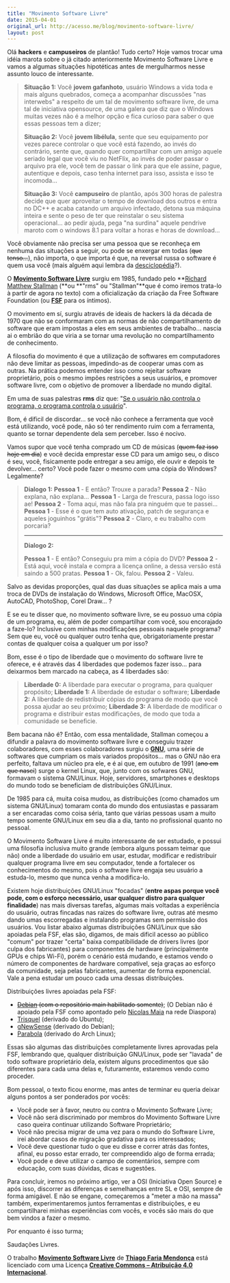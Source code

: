 ```yaml
---
title: "Movimento Software Livre"
date: 2015-04-01
original_url: http://acesso.me/blog/movimento-software-livre/
layout: post
---
```


Olá **hackers** e **campuseiros** de plantão! Tudo certo?
Hoje vamos trocar uma idéia marota sobre o já citado anteriormente Movimento Software Livre e vamos a algumas situações hipotéticas antes de mergulharmos nesse assunto louco de interessante.

> **Situação 1:** Você **jovem gafanhoto**, usuário Windows a vida toda e mais alguns quebrados, começa a acompanhar discussões "nas interwebs" a respeito de um tal de movimento software livre, de uma tal de iniciativa opensource, de uma galera que diz que o Windows muitas vezes não é a melhor opção e fica curioso para saber o que essas pessoas tem a dizer;
>
> **Situação 2:** Você **jovem libélula**, sente que seu equipamento por vezes parece controlar o que você está fazendo, ao invés do contrário, sente que, quando quer compartilhar com um amigo aquele seriado legal que você viu no NetFlix, ao invés de poder passar o arquivo pra ele, você tem de passar o link para que ele assine, pague, autentique e depois, caso tenha internet para isso, assista e isso te incomoda...
>
> **Situação 3:** Você **campuseiro** de plantão, após 300 horas de palestra decide que quer aproveitar o tempo de download dos outros e entra no DC++ e acaba catando um arquivo infectado, detona sua máquina inteira e sente o peso de ter que reinstalar o seu sistema operacional... ao pedir ajuda, pega "na surdina" aquele pendrive maroto com o windows 8.1 para voltar a horas e horas de download...

Você obviamente não precisa ser uma pessoa que se reconheça em nenhuma das situações a seguir, ou pode se enxergar em todas (~~que tenso...~~), não importa, o que importa é que, na reversal russa o software é quem usa você (mais alguém aqui lembra da [desciclopédia](https://web.archive.org/web/20170601121708/http://desciclopedia.org/wiki/Reversal_russa)?).

O [**Movimento Software Livre**](https://web.archive.org/web/20170601121708/https://pt.wikipedia.org/wiki/Movimento_software_livre) surgiu em 1985, fundado pelo **[Richard Matthew Stallman](https://web.archive.org/web/20170601121708/https://pt.wikipedia.org/wiki/Richard_Matthew_Stallman) (**ou **"rms" ou "Stallman"**que é como iremos trata-lo à partir de agora no texto) com a oficialização da criação da Free Software Foundation (ou [**FSF**](https://web.archive.org/web/20170601121708/https://fsf.org/) para os íntimos).

O movimento em sí, surgiu através de ideais de hackers lá da década de 1970 que não se conformaram com as normas de não compartilhamento de software que eram impostas a eles em seus ambientes de trabalho... nascia ai o embrião do que viria a se tornar uma revolução no compartilhamento de conhecimento.

A filosofia do movimento é que a utilização de softwares em computadores não deve limitar as pessoas, impedindo-as de cooperar umas com as outras. Na prática podemos entender isso como rejeitar software proprietário, pois o mesmo impões restrições a seus usuários, e promover software livre, com o objetivo de promover a liberdade no mundo digital.

Em uma de suas palestras **rms** diz que: "[Se o usuário não controla o programa, o programa controla o usuário](https://web.archive.org/web/20170601121708/https://www.fsf.org/blogs/rms/20140407-geneva-tedx-talk-free-software-free-society/)".

Bom, é dificil de discordar... se você não conhece a ferramenta que você está utilizando, você pode, não só ter rendimento ruim com a ferramenta, quanto se tornar dependente dela sem perceber. Isso é nocivo.

Vamos supor que você tenha comprado um CD de músicas (~~quem faz isso hoje em dia~~) e você decida emprestar esse CD para um amigo seu, o disco é seu, você, fisicamente pode entregar a seu amigo, ele ouvir e depois te devolver... certo? Você pode fazer o mesmo com uma cópia do Windows? Legalmente?
> **Dialogo 1:** **Pessoa 1** - E então? Trouxe a parada? **Pessoa 2** - Não explana, não explana... **Pessoa 1** - Larga de frescura, passa logo isso ae! **Pessoa 2** - Toma aqui, mas não fala pra ninguém que te passei... **Pessoa 1** - Esse é o que tem auto ativação, patch de segurança e aqueles joguinhos "grátis"? **Pessoa 2** - Claro, e eu trabalho com porcaria?
>
> ---
>
> **Dialogo 2:**
>
> **Pessoa 1** - E então? Conseguiu pra mim a cópia do DVD? **Pessoa 2** - Está aqui, você instala e compra a licença online, a dessa versão está saindo a 500 pratas. **Pessoa 1** - Ok, falou. **Pessoa 2** - Valeu.

Salvo as devidas proporções, qual das duas situações se aplica mais a uma troca de DVDs de instalação do Windows, Microsoft Office, MacOSX, AutoCAD, PhotoShop, Corel Draw... ?

E se eu te disser que, no movimento software livre, se eu possuo uma cópia de um programa, eu, além de poder compartilhar com você, sou encorajado a faze-lo? Inclusive com minhas modificações pessoais naquele programa? Sem que eu, você ou qualquer outro tenha que, obrigatoriamente prestar contas de qualquer coisa a qualquer um por isso?

Bom, esse é o tipo de liberdade que o movimento do software livre te oferece, e é através das 4 liberdades que podemos fazer isso... para deixarmos bem marcado na cabeça, as 4 liberdades são:

> **Liberdade 0:** A liberdade para executar o programa, para qualquer propósito; **Liberdade 1:** A liberdade de estudar o software; **Liberdade 2:** A liberdade de redistribuir cópias do programa de modo que você possa ajudar ao seu próximo; **Liberdade 3:** A liberdade de modificar o programa e distribuir estas modificações, de modo que toda a comunidade se beneficie.

Bem bacana não é? Então, com essa mentalidade, Stallman começou a difundir a palavra do movimento software livre e conseguiu trazer colaboradores, com esses colaboradores surgiu o [**GNU**](https://web.archive.org/web/20170601121708/https://www.gnu.org/), uma série de softwares que cumpriam os mais variados propósitos... mas o GNU não era perfeito, faltava um núcleo pra ele, e é ai que, em outubro de 1991 (~~ano em que nasci~~) surge o kernel Linux, que, junto com os sofwares GNU, formavam o sistema GNU/Linux.
Hoje, servidores, smartphones e desktops do mundo todo se beneficiam de distribuições GNU/Linux.

De 1985 para cá, muita coisa mudou, as distribuições (como chamados um sistema GNU/Linux) tomaram conta do mundo dos entusiastas e passaram a ser encaradas como coisa séria, tanto que várias pessoas usam a muito tempo somente GNU/Linux em seu dia a dia, tanto no profissional quanto no pessoal.

O Movimento Software Livre é muito interessante de ser estudado, e possui uma filosofia inclusiva muito grande (embora alguns possam teimar que não) onde a liberdade do usuário em usar, estudar, modificar e redistribuir qualquer programa livre em seu computador, tende a fortalecer os conhecimentos do mesmo, pois o software livre engaja seu usuário a estuda-lo, mesmo que nunca venha a modifica-lo.

Existem hoje distribuições GNU/Linux "focadas" (**entre aspas porque você pode, com o esforço necessário, usar qualquer distro para qualquer finalidade**) nas mais diversas tarefas, algumas mais voltadas a experiência do usuário, outras fincadas nas raizes do software livre, outras até mesmo dando umas escorregadas e instalando programas sem permissão dos usuários. Vou listar abaixo algumas distribuições GNU/Linux que são apoiadas pela FSF, elas são, digamos, de mais dificil acesso ao público "comum" por trazer "certa" baixa compatibilidade de drivers livres (por culpa dos fabricantes) para componentes de hardware (principalmente GPUs e chips Wi-Fi), porém o cenário está mudando, e estamos vendo o número de componentes de hardware compativel, seja graças ao esforço da comunidade, seja pelas fabricantes, aumentar de forma exponencial. Vale a pena estudar um pouco cada uma dessas distribuições.

Distribuições livres apoiadas pela FSF:

* ~~[Debian](https://web.archive.org/web/20170601121708/https://www.debian.org/) (com o repositório main habilitado somente)~~; (O Debian não é apoiado pela FSF como apontado pelo [Nicolas Maia](https://web.archive.org/web/20170601121708/https://diasporabr.com.br/people/54d640007fd5013287d0005056ba3b3d) na rede Diaspora)
* [Trisquel](https://web.archive.org/web/20170601121708/https://trisquel.info/) (derivado do Ubuntu);
* [gNewSense](https://web.archive.org/web/20170601121708/http://www.gnewsense.org/) (derivado do Debian);
* [Parabola](https://web.archive.org/web/20170601121708/https://www.parabola.nu/) (derivado do Arch Linux);

Essas são algumas das distribuições completamente livres aprovadas pela FSF, lembrando que, qualquer distribuição GNU/Linux, pode ser "lavada" de todo software proprietário dela, existem alguns procedimentos que são diferentes para cada uma delas e, futuramente, estaremos vendo como proceder.

Bom pessoal, o texto ficou enorme, mas antes de terminar eu queria deixar alguns pontos a ser ponderados por vocês:

* Você pode ser à favor, neutro ou contra o Movimento Software Livre;
* Você não será discriminado por membros do Movimento Software Livre caso queira continuar utilizando Software Proprietário;
* Você não precisa migrar de uma vez para o mundo do Software Livre, irei abordar casos de migração gradativa para os interessados;
* Você deve questionar tudo o que eu disse e correr atrás das fontes, afinal, eu posso estar errado, ter compreendido algo de forma errada;
* Você pode e deve utilizar o campo de comentários, sempre com educação, com suas dúvidas, dicas e sugestões.

Para concluir, iremos no próximo artigo, ver a OSI (Iniciativa Open Source) e após isso, discorrer as diferenças e semelhanças entre SL e OSI, sempre de forma amigável. E não se engane, começaremos a "meter a mão na massa" também, experimentaremos juntos ferramentas e distribuições, e eu compartilharei minhas experiências com vocês, e vocês são mais do que bem vindos a fazer o mesmo.

Por enquanto é isso turma;

Saudações Livres.

O trabalho [**Movimento Software Livre**](https://web.archive.org/web/20170601121708/http://acesso.me/acesso/movimento-software-livre/) de **[Thiago Faria Mendonça](https://web.archive.org/web/20170601121708/http://acesso.me/acesso/)** está licenciado com uma Licença **[Creative Commons – Atribuição 4.0 Internacional](https://web.archive.org/web/20170601121708/https://creativecommons.org/licenses/by/4.0/)**.